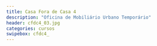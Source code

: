 ```yaml
---
title: Casa Fora de Casa 4
description: "Oficina de Mobiliário Urbano Temporário"
header: cfdc4_03.jpg
categories: cursos
swipebox: cfdc4_
---
```

